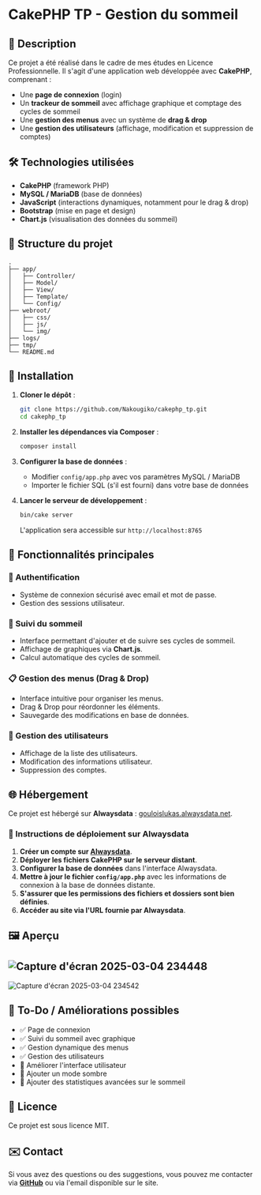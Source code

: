 # CakePHP TP - Gestion du sommeil

## 📌 Description
Ce projet a été réalisé dans le cadre de mes études en Licence Professionnelle. Il s'agit d'une application web développée avec **CakePHP**, comprenant :

- Une **page de connexion** (login)
- Un **trackeur de sommeil** avec affichage graphique et comptage des cycles de sommeil
- Une **gestion des menus** avec un système de **drag & drop**
- Une **gestion des utilisateurs** (affichage, modification et suppression de comptes)

## 🛠️ Technologies utilisées
- **CakePHP** (framework PHP)
- **MySQL / MariaDB** (base de données)
- **JavaScript** (interactions dynamiques, notamment pour le drag & drop)
- **Bootstrap** (mise en page et design)
- **Chart.js** (visualisation des données du sommeil)

## 📂 Structure du projet

```
.
├── app/
│   ├── Controller/
│   ├── Model/
│   ├── View/
│   ├── Template/
│   └── Config/
├── webroot/
│   ├── css/
│   ├── js/
│   └── img/
├── logs/
├── tmp/
└── README.md
```

## 🚀 Installation

1. **Cloner le dépôt** :
   ```sh
   git clone https://github.com/Nakougiko/cakephp_tp.git
   cd cakephp_tp
   ```

2. **Installer les dépendances via Composer** :
   ```sh
   composer install
   ```

3. **Configurer la base de données** :
   - Modifier `config/app.php` avec vos paramètres MySQL / MariaDB
   - Importer le fichier SQL (s'il est fourni) dans votre base de données

4. **Lancer le serveur de développement** :
   ```sh
   bin/cake server
   ```
   L'application sera accessible sur `http://localhost:8765`

## 📌 Fonctionnalités principales

### 🔐 Authentification
- Système de connexion sécurisé avec email et mot de passe.
- Gestion des sessions utilisateur.

### 🌙 Suivi du sommeil
- Interface permettant d'ajouter et de suivre ses cycles de sommeil.
- Affichage de graphiques via **Chart.js**.
- Calcul automatique des cycles de sommeil.

### 📋 Gestion des menus (Drag & Drop)
- Interface intuitive pour organiser les menus.
- Drag & Drop pour réordonner les éléments.
- Sauvegarde des modifications en base de données.

### 👤 Gestion des utilisateurs
- Affichage de la liste des utilisateurs.
- Modification des informations utilisateur.
- Suppression des comptes.

## 🌐 Hébergement
Ce projet est hébergé sur **Alwaysdata** : [gouloislukas.alwaysdata.net](https://gouloislukas.alwaysdata.net/).

### 📢 Instructions de déploiement sur Alwaysdata
1. **Créer un compte sur [Alwaysdata](https://www.alwaysdata.com/en/)**.
2. **Déployer les fichiers CakePHP sur le serveur distant**.
3. **Configurer la base de données** dans l'interface Alwaysdata.
4. **Mettre à jour le fichier `config/app.php`** avec les informations de connexion à la base de données distante.
5. **S'assurer que les permissions des fichiers et dossiers sont bien définies**.
6. **Accéder au site via l'URL fournie par Alwaysdata**.

## 🖼️ Aperçu
![Capture d'écran 2025-03-04 234448](https://github.com/user-attachments/assets/f6e3e61d-4c78-4c56-b147-91e598ca00fe)
---
![Capture d'écran 2025-03-04 234542](https://github.com/user-attachments/assets/a3bc7d07-a3c4-4d4a-847e-c72348c2b2fe)


## 📝 To-Do / Améliorations possibles
- ✅ Page de connexion
- ✅ Suivi du sommeil avec graphique
- ✅ Gestion dynamique des menus
- ✅ Gestion des utilisateurs
- 🔲 Améliorer l'interface utilisateur
- 🔲 Ajouter un mode sombre
- 🔲 Ajouter des statistiques avancées sur le sommeil

## 📜 Licence
Ce projet est sous licence MIT.

## ✉️ Contact
Si vous avez des questions ou des suggestions, vous pouvez me contacter via **[GitHub](https://github.com/Nakougiko)** ou via l'email disponible sur le site.
